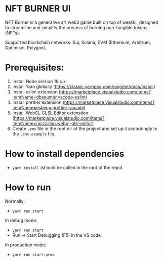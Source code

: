 # NFT BURNER UI

NFT Burner is a generative art web3 game built on top of webGL, designed to streamline and simplify the process of burning non-fungible tokens (NFTs).

Supported blockchain networks: Sui, Solana, EVM (Ethereum, Arbitrum, Optimism, Polygon).

# Prerequisites:

1. Install Node version 18.x.x
2. Install Yarn globally (https://classic.yarnpkg.com/lang/en/docs/install)
3. Install eslint extension (https://marketplace.visualstudio.com/items?itemName=dbaeumer.vscode-eslint)
4. Install prettier extension (https://marketplace.visualstudio.com/items?itemName=esbenp.prettier-vscode)
5. Install WebGL GLSL Editor extenstion (https://marketplace.visualstudio.com/items?itemName=raczzalan.webgl-glsl-editor)
6. Create `.env` file in the root dir of the project and set up it accordingly to the `.env.example` file.

# How to install dependencies

-   `yarn install` (should be called in the root of the repo)

# How to run

Normally:

-   `yarn run start`

In debug mode:

-   `yarn run start`
-   Run -> Start Debugging (F5) in the VS code

In production mode:

-   `yarn run start:prod`

###
